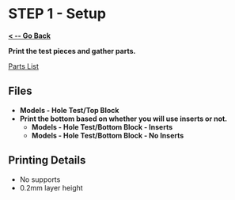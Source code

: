 # STEP 1 - Setup

**[< -- Go Back](../README.md)**

**Print the test pieces and gather parts.**

[Parts List](Parts.md)

## Files

* **Models - Hole Test/Top Block**
* **Print the bottom based on whether you will use inserts or not.**
	* **Models - Hole Test/Bottom Block - Inserts**
	* **Models - Hole Test/Bottom Block - No Inserts**
	

## Printing Details

* No supports
* 0.2mm layer height
